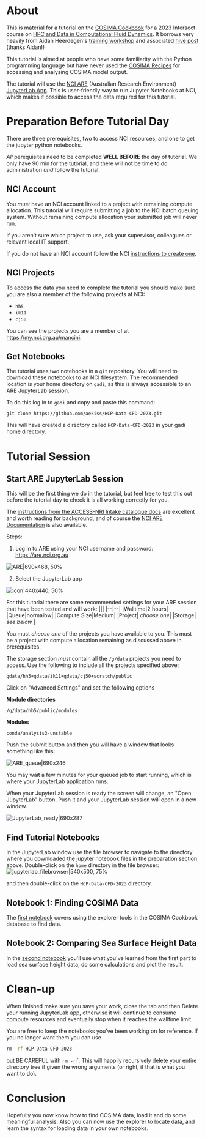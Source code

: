 # About

This is material for a tutorial on the [COSIMA Cookbook](https://github.com/COSIMA/cosima-cookbook) for a 2023 Intersect course on [HPC and Data in Computational Fluid Dynamics](https://intersect.org.au/education/collaborative-graduate-courses/3rd-collaborative-course/). It borrows very heavily from Aidan Heerdegen's [training workshop](https://github.com/ACCESS-Hive/cosima-training-workshop-2023) and associated [hive post](https://forum.access-hive.org.au/t/introduction-to-cosima-cookbook-data-explorer-and-access-nri-intake-catalog/1144) (thanks Aidan!)

This tutorial is aimed at people who have some familiarity with the Python programming language but have never used the [COSIMA Recipes](https://github.com/COSIMA/cosima-recipes) for accessing and analysing COSIMA model output.

The tutorial will use the [NCI ARE](https://opus.nci.org.au/display/Help/ARE+User+Guide) (Australian Research Environment) [JupyterLab App](https://opus.nci.org.au/display/Help/3.+JupyterLab+App). This is user-friendly way to run Jupyter Notebooks at NCI, which makes it possible to access the data required for this tutorial.

# Preparation Before Tutorial Day

There are three prerequisites, two to access NCI resources, and one to get the jupyter python notebooks.

*All* perequisites need to be completed **WELL BEFORE** the day of tutorial. We only have 90 min for the tutorial, and there will not be time to do administration *and* follow the tutorial.

## NCI Account

You *must* have an NCI account linked to a project with remaining compute allocation. This tutorial will require submitting a job to the NCI batch queuing system. Without remaining compute allocation your submitted job will never run.

If you aren't sure which project to use, ask your supervisor, colleagues or relevant local IT support.

If you do not have an NCI account follow the NCI [instructions to create one](https://opus.nci.org.au/display/Help/Setting+up+your+NCI+Account).

## NCI Projects 

To access the data you need to complete the tutorial you should make sure you are also a member of the following projects at NCI:

* `hh5`
* `ik11`
* `cj50`

You can see the projects you are a member of at https://my.nci.org.au/mancini.

## Get Notebooks

The tutorial uses two notebooks in a `git` repository. You will need to download these notebooks to an NCI filesystem. The recommended location is your home directory on `gadi`, as this is always accessible to an ARE JupyterLab session.

To do this log in to `gadi` and copy and paste this command:
```
git clone https://github.com/aekiss/HCP-Data-CFD-2023.git
```
This will have created a directory called `HCP-Data-CFD-2023` in your gadi home directory. 

# Tutorial Session

## Start ARE JupyterLab Session

This will be the first thing we do in the tutorial, but feel free to test this out before the tutorial day to check it is all working correctly for you.

The [instructions from the ACCESS-NRI Intake catalogue docs](https://access-nri-intake-catalog.readthedocs.io/en/latest/usage/how.html#using-the-catalog-on-the-are) are excellent and worth reading for background, and of course the [NCI ARE Documentation](https://opus.nci.org.au/display/Help/ARE+User+Guide) is also available.

Steps:
1. Log in to ARE using your NCI username and password: https://are.nci.org.au

![ARE|690x468, 50%](upload://831Tl4SXxv1HTBDLnfHD8XtyEmP.png)

2. Select the JupyterLab app

![icon|440x440, 50%](upload://uiwvajTDrrxLVqhmAybSTwAhHdF.png)


For this tutorial there are some recommended settings for your ARE session that have been tested and will work:
|||
|--|--|
|Walltime|2 hours|
|Queue|normalbw|
|Compute Size|Medium|
|Project| *choose one*|
|Storage| *see below* |

You must *choose one* of the projects you have available to you. This must be a project with compute allocation remaining as discussed above in prerequisites.

The storage section *must* contain all the `/g/data` projects you need to access. Use the following to include all the projects specified above:
```
gdata/hh5+gdata/ik11+gdata/cj50+scratch/public
```

Click on "Advanced Settings" and set the following options

**Module directories**
```
/g/data/hh5/public/modules
```

**Modules**
```
conda/analysis3-unstable
```

Push the submit button and then you will have a window that looks something like this:

![ARE_queue|690x246](upload://1KMmWJaFqGF4TaVUjgENgOdZTli.png)

You may wait a few minutes for your queued job to start running, which is where your JupyterLab application runs.

When your JupyterLab session is ready the screen will change, an "Open JupyterLab" button. Push it and your JupyterLab session will open in a new window.

![JupyterLab_ready|690x287](upload://puxjZ11pRjXtk9SNbUjDJZbi5Hz.jpeg)


## Find Tutorial Notebooks

In the JupyterLab window use the file browser to navigate to the directory where you downloaded the jupyter notebook files in the preparation section above. Double-click on the `home` directory in the file browser:
![jupyterlab_filebrowser|540x500, 75%](upload://8ecBWfgaKuDBRJiKjlptr1SSHXg.png)

and then double-click on the `HCP-Data-CFD-2023` directory.

## Notebook 1: Finding COSIMA Data

The [first notebook](https://github.com/aekiss/HCP-Data-CFD-2023/blob/main/Finding_COSIMA_data.ipynb) covers using the explorer tools in the COSIMA Cookbook database to find data.

## Notebook 2: Comparing Sea Surface Height Data

In the [second notebook](https://github.com/aekiss/HCP-Data-CFD-2023/blob/main/Sea_level.ipynb) you'll use what you've learned from the first part to load sea surface height data, do some calculations and plot the result.

# Clean-up

When finished make sure you save your work, close the tab and then Delete your running JupyterLab app, otherwise it will continue to consume compute resources and eventually stop when it reaches the walltime limit.

You are free to keep the notebooks you've been working on for reference. If you no longer want them you can use
```bash
rm -rf HCP-Data-CFD-2023
```
but BE CAREFUL with `rm -rf`. This will happily recursively delete your entire directory tree if given the wrong arguments (or right, if that is what you want to do).

# Conclusion

Hopefully you now know how to find COSIMA data, load it and do some meaningful analysis. Also you can now use the explorer to locate data, and learn the syntax for loading data in your own notebooks.
